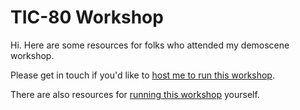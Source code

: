 # TIC-80 Workshop

Hi. Here are some resources for folks who attended my demoscene workshop.  

Please get in touch if you'd like to [host me to run this workshop](./hosting/).

There are also resources for [running this workshop](./running/) yourself.
